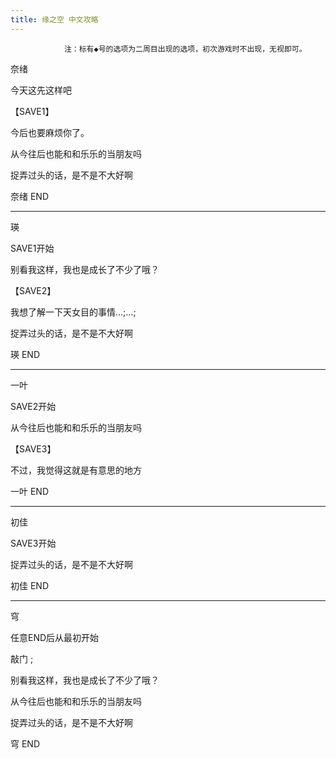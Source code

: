 ```yaml
---
title: 缘之空 中文攻略
---
```


                注：标有◆号的选项为二周目出现的选项，初次游戏时不出现，无视即可。



奈绪



今天这先这样吧

【SAVE1】

今后也要麻烦你了。

从今往后也能和和乐乐的当朋友吗

捉弄过头的话，是不是不大好啊



奈绪 END

--------------------------------------------------------------------------------



瑛



SAVE1开始



别看我这样，我也是成长了不少了哦？

【SAVE2】

我想了解一下天女目的事情…;…;

捉弄过头的话，是不是不大好啊



瑛 END

--------------------------------------------------------------------------------



一叶



SAVE2开始



从今往后也能和和乐乐的当朋友吗

【SAVE3】

不过，我觉得这就是有意思的地方



一叶 END

--------------------------------------------------------------------------------



初佳



SAVE3开始



捉弄过头的话，是不是不大好啊



初佳 END

--------------------------------------------------------------------------------



穹



任意END后从最初开始



敲门 ;

别看我这样，我也是成长了不少了哦？

从今往后也能和和乐乐的当朋友吗

捉弄过头的话，是不是不大好啊



穹 END


              
